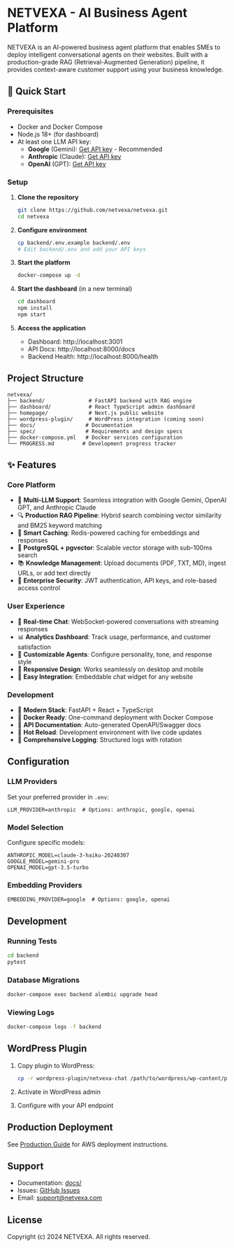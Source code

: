# NETVEXA - AI Business Agent Platform

NETVEXA is an AI-powered business agent platform that enables SMEs to deploy intelligent conversational agents on their websites. Built with a production-grade RAG (Retrieval-Augmented Generation) pipeline, it provides context-aware customer support using your business knowledge.

## 🚀 Quick Start

### Prerequisites
- Docker and Docker Compose
- Node.js 18+ (for dashboard)
- At least one LLM API key:
  - **Google** (Gemini): [Get API key](https://makersuite.google.com/app/apikey) - Recommended
  - **Anthropic** (Claude): [Get API key](https://console.anthropic.com/)
  - **OpenAI** (GPT): [Get API key](https://platform.openai.com/)

### Setup

1. **Clone the repository**
   ```bash
   git clone https://github.com/netvexa/netvexa.git
   cd netvexa
   ```

2. **Configure environment**
   ```bash
   cp backend/.env.example backend/.env
   # Edit backend/.env and add your API keys
   ```

3. **Start the platform**
   ```bash
   docker-compose up -d
   ```

4. **Start the dashboard** (in a new terminal)
   ```bash
   cd dashboard
   npm install
   npm start
   ```

5. **Access the application**
   - Dashboard: http://localhost:3001
   - API Docs: http://localhost:8000/docs
   - Backend Health: http://localhost:8000/health

## Project Structure

```
netvexa/
├── backend/              # FastAPI backend with RAG engine
├── dashboard/            # React TypeScript admin dashboard
├── homepage/             # Next.js public website
├── wordpress-plugin/     # WordPress integration (coming soon)
├── docs/                # Documentation
├── spec/                # Requirements and design specs
├── docker-compose.yml   # Docker services configuration
└── PROGRESS.md         # Development progress tracker
```

## ✨ Features

### Core Platform
- 🤖 **Multi-LLM Support**: Seamless integration with Google Gemini, OpenAI GPT, and Anthropic Claude
- 🔍 **Production RAG Pipeline**: Hybrid search combining vector similarity and BM25 keyword matching
- 💾 **Smart Caching**: Redis-powered caching for embeddings and responses
- 🐘 **PostgreSQL + pgvector**: Scalable vector storage with sub-100ms search
- 📚 **Knowledge Management**: Upload documents (PDF, TXT, MD), ingest URLs, or add text directly
- 🔐 **Enterprise Security**: JWT authentication, API keys, and role-based access control

### User Experience
- 💬 **Real-time Chat**: WebSocket-powered conversations with streaming responses
- 📊 **Analytics Dashboard**: Track usage, performance, and customer satisfaction
- 🎨 **Customizable Agents**: Configure personality, tone, and response style
- 📱 **Responsive Design**: Works seamlessly on desktop and mobile
- 🔌 **Easy Integration**: Embeddable chat widget for any website

### Development
- 🚀 **Modern Stack**: FastAPI + React + TypeScript
- 🐳 **Docker Ready**: One-command deployment with Docker Compose
- 📖 **API Documentation**: Auto-generated OpenAPI/Swagger docs
- 🔄 **Hot Reload**: Development environment with live code updates
- 📝 **Comprehensive Logging**: Structured logs with rotation

## Configuration

### LLM Providers

Set your preferred provider in `.env`:
```env
LLM_PROVIDER=anthropic  # Options: anthropic, google, openai
```

### Model Selection

Configure specific models:
```env
ANTHROPIC_MODEL=claude-3-haiku-20240307
GOOGLE_MODEL=gemini-pro
OPENAI_MODEL=gpt-3.5-turbo
```

### Embedding Providers

```env
EMBEDDING_PROVIDER=google  # Options: google, openai
```

## Development

### Running Tests
```bash
cd backend
pytest
```

### Database Migrations
```bash
docker-compose exec backend alembic upgrade head
```

### Viewing Logs
```bash
docker-compose logs -f backend
```

## WordPress Plugin

1. Copy plugin to WordPress:
   ```bash
   cp -r wordpress-plugin/netvexa-chat /path/to/wordpress/wp-content/plugins/
   ```

2. Activate in WordPress admin

3. Configure with your API endpoint

## Production Deployment

See [Production Guide](docs/production-deployment.md) for AWS deployment instructions.

## Support

- Documentation: [docs/](docs/)
- Issues: [GitHub Issues](https://github.com/netvexa/netvexa/issues)
- Email: support@netvexa.com

## License

Copyright (c) 2024 NETVEXA. All rights reserved.